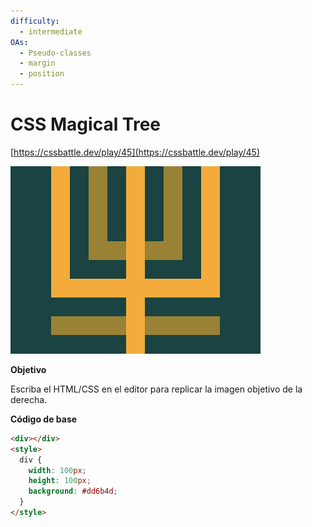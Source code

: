 ```yaml
---
difficulty:
  - intermediate
OAs:
  - Pseudo-classes
  - margin
  - position
---
```


# CSS Magical Tree

[https://cssbattle.dev/play/45](https://cssbattle.dev/play/45)

![Css Magical Tree](css-magical-tree.png)

__Objetivo__

Escriba el HTML/CSS en el editor para replicar la imagen objetivo de la derecha.

__Código de base__

```html
<div></div>
<style>
  div {
    width: 100px;
    height: 100px;
    background: #dd6b4d;
  }
</style>
```
